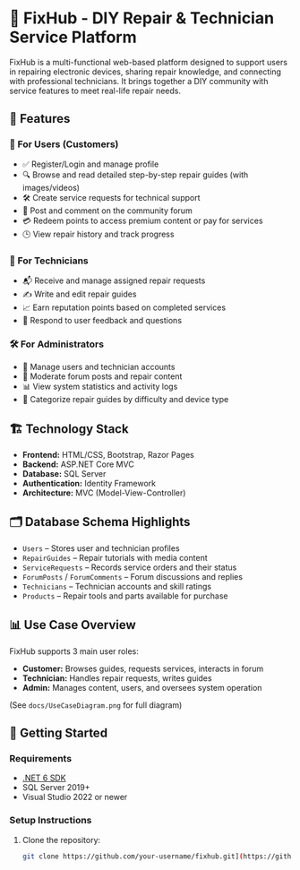 # 🔧 FixHub - DIY Repair & Technician Service Platform

FixHub is a multi-functional web-based platform designed to support users in repairing electronic devices, sharing repair knowledge, and connecting with professional technicians. It brings together a DIY community with service features to meet real-life repair needs.

## 📌 Features

### 👤 For Users (Customers)
- ✅ Register/Login and manage profile
- 🔍 Browse and read detailed step-by-step repair guides (with images/videos)
- 🛠 Create service requests for technical support
- 💬 Post and comment on the community forum
- 💳 Redeem points to access premium content or pay for services
- 🕒 View repair history and track progress

### 🧰 For Technicians
- 📬 Receive and manage assigned repair requests
- ✍️ Write and edit repair guides
- 📈 Earn reputation points based on completed services
- 💬 Respond to user feedback and questions

### 🛠 For Administrators
- 👥 Manage users and technician accounts
- 📂 Moderate forum posts and repair content
- 📊 View system statistics and activity logs
- 📑 Categorize repair guides by difficulty and device type

## 🏗️ Technology Stack

- **Frontend:** HTML/CSS, Bootstrap, Razor Pages
- **Backend:** ASP.NET Core MVC
- **Database:** SQL Server
- **Authentication:** Identity Framework
- **Architecture:** MVC (Model-View-Controller)

## 🗂️ Database Schema Highlights

- `Users` – Stores user and technician profiles  
- `RepairGuides` – Repair tutorials with media content  
- `ServiceRequests` – Records service orders and their status  
- `ForumPosts` / `ForumComments` – Forum discussions and replies  
- `Technicians` – Technician accounts and skill ratings  
- `Products` – Repair tools and parts available for purchase

## 📊 Use Case Overview

FixHub supports 3 main user roles:

- **Customer:** Browses guides, requests services, interacts in forum  
- **Technician:** Handles repair requests, writes guides  
- **Admin:** Manages content, users, and oversees system operation

(See `docs/UseCaseDiagram.png` for full diagram)

## 🚀 Getting Started

### Requirements
- [.NET 6 SDK](https://dotnet.microsoft.com/en-us/download)
- SQL Server 2019+
- Visual Studio 2022 or newer

### Setup Instructions

1. Clone the repository:
   ```bash
   git clone https://github.com/your-username/fixhub.git](https://github.com/quanzz123/FIXHUB.git
